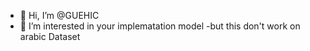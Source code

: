- 👋 Hi, I’m @GUEHIC
- 👀 I’m interested in your implematation model
-but this don't work on arabic Dataset
